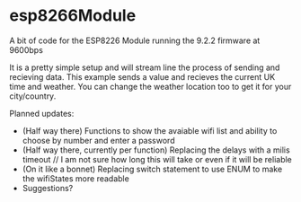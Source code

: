 # esp8266Module
A bit of code for the ESP8226 Module running the 9.2.2 firmware at 9600bps

It is a pretty simple setup and will stream line the process of sending and recieving data. This example sends a value and recieves the current UK time and weather. You can change the weather location too to get it for your city/country.

Planned updates:

- (Half way there) Functions to show the avaiable wifi list and ability to choose by number and enter a password
- (Half way there, currently per function) Replacing the delays with a milis timeout // I am not sure how long this will take or even if it will be reliable
- (On it like a bonnet) Replacing switch statement to use ENUM to make the wifiStates more readable
- Suggestions?
